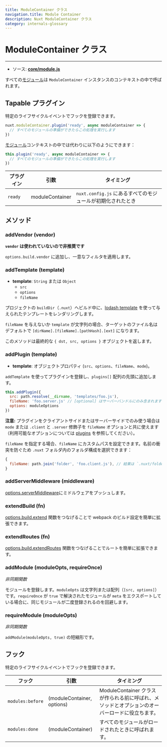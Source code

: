 ```yaml
---
title: ModuleContainer クラス
navigation.title: Module Container
description: Nuxt ModuleContainer クラス
category: internals-glossary
---
```


# ModuleContainer クラス

---

- ソース: **[core/module.js](https://github.com/nuxt/nuxt.js/blob/dev/packages/core/src/module.js)**

すべての[モジュール](/docs/directory-structure/modules)は `ModuleContainer` インスタンスのコンテキストの中で呼ばれます。

## Tapable プラグイン

特定のライフサイクルイベントでフックを登録できます。

```js
nuxt.moduleContainer.plugin('ready', async moduleContainer => {
  // すべてのモジュールの準備ができたらこの処理を実行します
})
```

[モジュール](/docs/directory-structure/modules)コンテキストの中では代わりに以下のようにできます：

```js
this.plugin('ready', async moduleContainer => {
  // すべてのモジュールの準備ができたらこの処理を実行します
})
```

| プラグイン | 引数            | タイミング                                                  |
| ---------- | --------------- | ----------------------------------------------------------- |
| `ready`    | moduleContainer | `nuxt.config.js` にあるすべてのモジュールが初期化されたとき |

## メソッド

### addVendor (vendor)

**`vendor` は使われていないので非推奨です**

`options.build.vendor` に追加し、一意なフィルタを適用します。

### addTemplate (template)

- **template**: `String` または `Object`
  - `src`
  - `options`
  - `fileName`

プロジェクトの `buildDir`（`.nuxt`）へビルド中に、[lodash template](https://lodash.com/docs/4.17.4#template) を使って与えられたテンプレートをレンダリングします。

`fileName` を与えないか `template` が文字列の場合、ターゲットのファイル名はデフォルトで `[dirName].[fileName].[pathHash].[ext]` になります。

このメソッドは最終的な `{ dst, src, options }` オブジェクトを返します。

### addPlugin (template)

- **template**: オブジェクトプロパティ (`src`、`options`、`fileName`、`mode`)。

`addTemplate` を使ってプラグインを登録し、`plugins[]` 配列の先頭に追加します。

```js
this.addPlugin({
  src: path.resolve(__dirname, 'templates/foo.js'),
  fileName: 'foo.server.js' // [optional] はサーバーバンドルにのみ含まれます
  options: moduleOptions
})
```

**注意:** プラグインをクライアントサイドまたはサーバーサイドでのみ使う場合は `mode` または `.client` と `.server` 修飾子を `fileName` オプションと共に使えます（利用可能なオプションについては [plugins](/docs/directory-structure/plugins#name-conventional-plugin) を参照してください）。

`fileName` を指定する場合、`fileName` にカスタムパスを設定できます。名前の衝突を防ぐため `.nuxt` フォルダ内のフォルダ構成を選択できます：

```js
{
  fileName: path.join('folder', 'foo.client.js'), // 結果は `.nuxt/folder/foo.client.js` になります
}
```

### addServerMiddleware (middleware)

[options.serverMiddleware](/docs/configuration-glossary/configuration-servermiddleware)にミドルウェアをプッシュします。

### extendBuild (fn)

[options.build.extend](/docs/configuration-glossary/configuration-build#extend) 関数をつなげることで webpack のビルド設定を簡単に拡張できます。

### extendRoutes (fn)

[options.build.extendRoutes](/docs/configuration-glossary/configuration-router#extendroutes) 関数をつなげることでルートを簡単に拡張できます。

### addModule (moduleOpts, requireOnce)

_非同期関数_

モジュールを登録します。`moduleOpts` は文字列または配列（`[src, options]`）です。`requireOnce` が `true` で解決されたモジュールが `meta` をエクスポートしている場合に、同じモジュールが二度登録されるのを回避します。

### requireModule (moduleOpts)

_非同期関数_

`addModule(moduleOpts, true)` の短縮形です。

## フック

特定のライフサイクルイベントでフックを登録できます。

| フック           | 引数                       | タイミング                                                                                     |
| ---------------- | -------------------------- | ---------------------------------------------------------------------------------------------- |
| `modules:before` | (moduleContainer, options) | ModuleContainer クラスが作られる前に呼ばれ、メソッドとオプションのオーバーロードに役立ちます。 |
| `modules:done`   | (moduleContainer)          | すべてのモジュールがロードされたときに呼ばれます。                                             |
